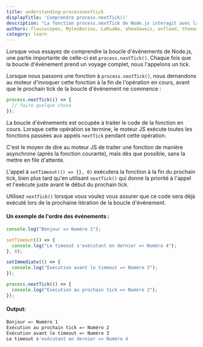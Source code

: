 ```yaml
---
title: understanding-processnexttick
displayTitle: 'Comprendre process.nextTick()'
description: "La fonction process.nextTick de Node.js interagit avec la boucle d'événement d'une manière particulière."
authors: flaviocopes, MylesBorins, LaRuaNa, ahmadawais, ovflowd, thomasbnt, marksist300
category: learn
---
```


Lorsque vous essayez de comprendre la boucle d'événements de Node.js, une partie importante de celle-ci est `process.nextTick()`. Chaque fois que la boucle d'événement prend un voyage complet, nous l'appelons un tick.

Lorsque nous passons une fonction à `process.nextTick()`, nous demandons au moteur d'invoquer cette fonction à la fin de l'opération en cours, avant que le prochain tick de la boucle d'événement ne commence :

```js
process.nextTick(() => {
  // faire quelque chose
});
```

La boucle d'événements est occupée à traiter le code de la fonction en cours. Lorsque cette opération se termine, le moteur JS exécute toutes les fonctions passées aux appels `nextTick` pendant cette opération.

C'est le moyen de dire au moteur JS de traiter une fonction de manière asynchrone (après la fonction courante), mais dès que possible, sans la mettre en file d'attente.

L'appel à `setTimeout(() => {}, 0)` exécutera la fonction à la fin du prochain tick, bien plus tard qu'en utilisant `nextTick()` qui donne la priorité à l'appel et l'exécute juste avant le début du prochain tick.

Utilisez `nextTick()` lorsque vous voulez vous assurer que ce code sera déjà exécuté lors de la prochaine itération de la boucle d'événement.

#### Un exemple de l'ordre des événements :
```js
console.log("Bonjour => Numéro 1");

setTimeout(() => {
  console.log("Le timeout s'exécutant en dernier => Numéro 4");
}, 0);

setImmediate(() => {
  console.log("Exécution avant le timeout => Numéro 3");
});

process.nextTick(() => {
  console.log("Exécution au prochain tick => Numéro 2");
});
```
#### Output:
```bash
Bonjour => Numéro 1
Exécution au prochain tick => Numéro 2
Exécution avant le timeout => Numéro 3
Le timeout s'exécutant en dernier => Numéro 4
```

